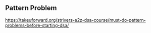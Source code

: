 
## Pattern Problem

https://takeuforward.org/strivers-a2z-dsa-course/must-do-pattern-problems-before-starting-dsa/